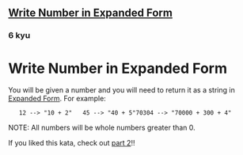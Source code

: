 <h2><a href=https://www.codewars.com/kata/5842df8ccbd22792a4000245/train/javascript target="_blank">Write Number in Expanded Form</a></h2><h3>6 kyu</h3><h1 id="write-number-in-expanded-form">Write Number in Expanded Form</h1><p>You will be given a number and you will need to return it as a string in <a href="https://www.mathsisfun.com/definitions/expanded-notation.html" data-turbolinks="false" target="_blank">Expanded Form</a>. For example:</p><pre><code>   12 --&gt; "10 + 2"   45 --&gt; "40 + 5"70304 --&gt; "70000 + 300 + 4"</code></pre><p>NOTE: All numbers will be whole numbers greater than 0.</p><p>If you liked this kata, check out <a href="https://www.codewars.com/kata/write-number-in-expanded-form-part-2" data-turbolinks="false" target="_blank">part 2</a>!!</p>